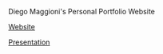Diego Maggioni's Personal Portfolio Website

[Website](https://diegomaggioni.netlify.app)

[Presentation](/assets/Presentazione_portfolio.pdf) 